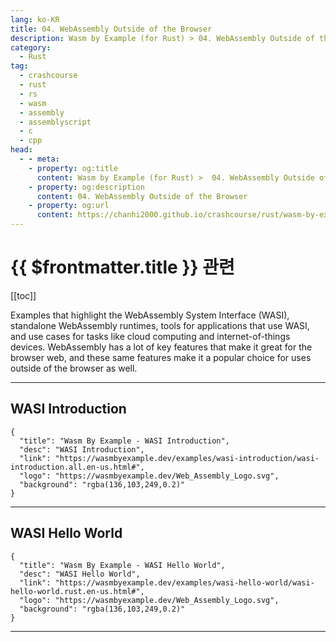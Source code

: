 ```yaml
---
lang: ko-KR
title: 04. WebAssembly Outside of the Browser
description: Wasm by Example (for Rust) > 04. WebAssembly Outside of the Browser
category: 
  - Rust
tag: 
  - crashcourse
  - rust
  - rs
  - wasm 
  - assembly
  - assemblyscript
  - c 
  - cpp
head: 
  - - meta:
    - property: og:title
      content: Wasm by Example (for Rust) >  04. WebAssembly Outside of the Browser
    - property: og:description
      content: 04. WebAssembly Outside of the Browser
    - property: og:url
      content: https://chanhi2000.github.io/crashcourse/rust/wasm-by-example/04-webassembly-outside-of-the-browser.html
---
```


# {{ $frontmatter.title }} 관련



[[toc]]

Examples that highlight the WebAssembly System Interface (WASI), standalone WebAssembly runtimes, tools for applications that use WASI, and use cases for tasks like cloud computing and internet-of-things devices. WebAssembly has a lot of key features that make it great for the browser web, and these same features make it a popular choice for uses outside of the browser as well.

---

## WASI Introduction

```component VPCard
{
  "title": "Wasm By Example - WASI Introduction",
  "desc": "WASI Introduction",
  "link": "https://wasmbyexample.dev/examples/wasi-introduction/wasi-introduction.all.en-us.html#",
  "logo": "https://wasmbyexample.dev/Web_Assembly_Logo.svg",
  "background": "rgba(136,103,249,0.2)"
}
```

---

## WASI Hello World

```component VPCard
{
  "title": "Wasm By Example - WASI Hello World",
  "desc": "WASI Hello World",
  "link": "https://wasmbyexample.dev/examples/wasi-hello-world/wasi-hello-world.rust.en-us.html#",
  "logo": "https://wasmbyexample.dev/Web_Assembly_Logo.svg",
  "background": "rgba(136,103,249,0.2)"
}
```

---

<TagLinks />